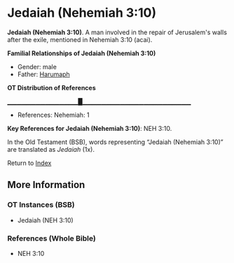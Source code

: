 # Jedaiah (Nehemiah 3:10)
**Jedaiah (Nehemiah 3:10)**. 
A man involved in the repair of Jerusalem's walls after the exile, mentioned in Nehemiah 3:10 (acai). 




**Familial Relationships of Jedaiah (Nehemiah 3:10)**


* Gender: male
* Father: [Harumaph](Harumaph.md)


**OT Distribution of References**

▁▁▁▁▁▁▁▁▁▁▁▁▁▁▁█▁▁▁▁▁▁▁▁▁▁▁▁▁▁▁▁▁▁▁▁▁▁▁
* References: Nehemiah: 1



**Key References for Jedaiah (Nehemiah 3:10)**: 
NEH 3:10. 


In the Old Testament (BSB), words representing “Jedaiah (Nehemiah 3:10)” are translated as 
*Jedaiah* (1x). 




Return to [Index](00-Index.md)

## More Information

### OT Instances (BSB)

* Jedaiah (NEH 3:10)



### References (Whole Bible)

* NEH 3:10



